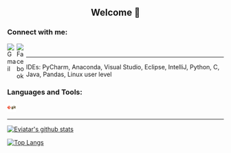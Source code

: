 <div align="center">
  
 ## **Welcome**  👋

</div>

### **Connect with me**:

<a target="_blank" href="mailto:eviatarn@gmail.com">
  <img align="left" alt="Gmail" width="22px" src="https://cdn.jsdelivr.net/npm/simple-icons@v3/icons/gmail.svg" />
</a>
<a target="_blank" href="https://fb.com/aryxb">
  <img align="left" alt="Facebook" width="22px" src="https://cdn.jsdelivr.net/npm/simple-icons@v3/icons/facebook.svg" />
</a>
</br>

---- 


IDEs: PyCharm, Anaconda, Visual Studio, Eclipse, IntelliJ, Python, C, Java, Pandas, Linux user level

### **Languages and Tools:**  

<code><img height="20" src="https://raw.githubusercontent.com/github/explore/80688e429a7d4ef2fca1e82350fe8e3517d3494d/topics/git/git.png"></code>

---- 


[![Eviatar's github stats](https://github-readme-stats.vercel.app/api?username=EN555&show_icons=true&count_private=true)](https://github.com/EN555/github-readme-stats)

[![Top Langs](https://github-readme-stats.vercel.app/api/top-langs/?username=EN555&show_icons=true&layout=compact)](https://github.com/EN555/github-readme-stats)

